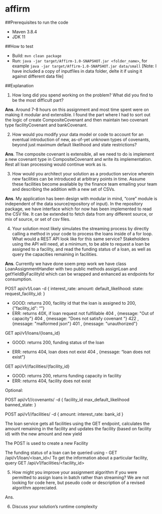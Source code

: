 # affirm


##Prerequisites to run the code

- Maven 3.8.4
- JDK 11

##How to test
- Build: `mvn clean package`
- Run: `java -jar target/Affirm-1.0-SNAPSHOT.jar <folder_name>`, for example `java -jar target/Affirm-1.0-SNAPSHOT.jar data/small` 
 [Note: I have included a copy of inputfiles in data folder, delte it if using it against different data file]
 
##Explanation
1. How long did you spend working on the problem? What did you find to be the most difficult part?

**Ans**. Around 7-8 hours on this assignment and most time spent were on making it modular and extensible. I found the part where I had to sort out the logic of create CompositeCovenant and then maintain two covenant type facilityCovenant and bankCovenant. 

2. How would you modify your data model or code to account for an eventual introduction of new, as-of-yet unknown types of covenants, beyond just maximum default likelihood and state restrictions? 

**Ans**. The composite covenant is extensible, all we need to do is implement a new covenant type in CompositeCovenant and write its implementation. Rest all loan processing would continue work as is.

3. How would you architect your solution as a production service wherein new facilities can be introduced at arbitrary points in time. Assume these facilities become available by the finance team emailing your team and describing the addition with a new set of CSVs. 

**Ans**. My application has been design with modular in mind, “core” module is independent of the data source(repository of input). In the repository package, we have interface which for now has been implemented to read the CSV file. It can be extended to fetch data from any different source, or mix of source, or set of csv files.


4. Your solution most likely simulates the streaming process by directly calling a method in your code to process the loans inside of a for loop. What would a REST API look like for this same service? Stakeholders using the API will need, at a minimum, to be able to request a loan be assigned to a facility, and read the funding status of a loan, as well as query the capacities remaining in facilities. 

**Ans**. Currently we have done soem prep work we have class LoanAssignmentHandler with two public methods assignLoan and getYieldByFacilityId which can be wrapped and enhanced as endpoints for consumption. 

POST api/v1/Loan
  -d {
    interest_rate: <float>
    amount: <int>
    default_likelihood: <float>
    state: <str>
    request_facility_id: <int>
  }
  - GOOD: returns 200, facility id that the loan is assigned to 
		200, {"facility_id": “”}
  - ERR: returns 40X, if loan request not fulfillable
			404 , {message: "Out of capacity"}
			404 , {message: "Does not satisfy covenant <cov details>"}
			422 , {message: "malformed json"}
			401 , {message: "unauthorized"}

  GET api/v1/loans/{loans_id}
  - GOOD: returns 200, funding status of the loan
	
  - ERR: returns 404, loan does not exist
                     404 , {message: “loan does not exist”}

  GET api/v1//facilities/{facility_id}
  - GOOD: returns 200, returns funding capacity in facility
  - ERR: returns 404, facility does not exist

  Optional:

  POST api/v1//covenants/
  -d {
    facility_id <int>
    max_default_likelihood <float>
    banned_state: <str>
  }

  POST api/v1//facilities/
  -d {
    amount: <int>
    interest_rate: <float>
    bank_id <int>
  }

The loan service gets all facilities using the GET endpoint, calculates the amount remaining in the facility
and updates the facility (based on facility id) with the new amount and new yield

The POST is used to create a new Facility

The funding status of a loan can be queried using - GET /api/v1/loan/<loan_id>/
To get the information about a particular facility, query GET /api/v1/facilities/<facility_id>

5. How might you improve your assignment algorithm if you were permitted to assign loans in batch rather than streaming? We are not looking for code here, but pseudo code or description of a revised algorithm appreciated.
	
Ans.
	
6. Discuss your solution’s runtime complexity
